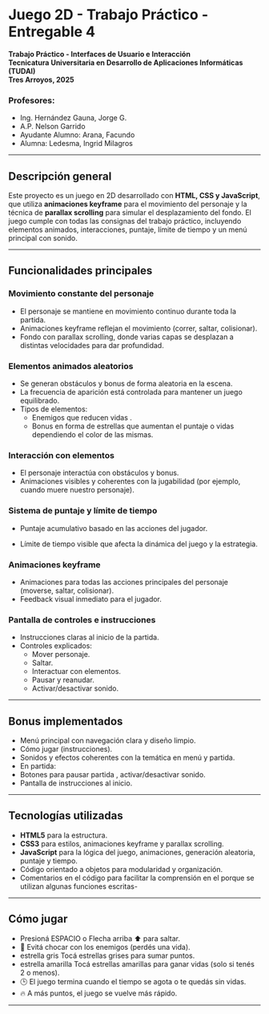 # Juego 2D - Trabajo Práctico - Entregable 4

**Trabajo Práctico - Interfaces de Usuario e Interacción**  
**Tecnicatura Universitaria en Desarrollo de Aplicaciones Informáticas (TUDAI)**  
**Tres Arroyos, 2025**

### Profesores:
- Ing. Hernández Gauna, Jorge G.  
- A.P. Nelson Garrido  
- Ayudante Alumno: Arana, Facundo  
- Alumna: Ledesma, Ingrid Milagros

---
## Descripción general

Este proyecto es un juego en 2D desarrollado con **HTML, CSS y JavaScript**, que utiliza **animaciones keyframe** para el movimiento del personaje y la técnica de **parallax scrolling** para simular el desplazamiento del fondo. El juego cumple con todas las consignas del trabajo práctico, incluyendo elementos animados, interacciones, puntaje, límite de tiempo y un menú principal con sonido.

---

## Funcionalidades principales

### Movimiento constante del personaje

- El personaje se mantiene en movimiento continuo durante toda la partida.
- Animaciones keyframe reflejan el movimiento (correr, saltar, colisionar).
- Fondo con parallax scrolling, donde varias capas se desplazan a distintas velocidades para dar profundidad.

### Elementos animados aleatorios

- Se generan obstáculos y bonus de forma aleatoria en la escena.
- La frecuencia de aparición está controlada para mantener un juego equilibrado.
- Tipos de elementos:
  - Enemigos que reducen vidas .
  - Bonus en forma de estrellas que aumentan el puntaje o vidas dependiendo el color de las mismas.

### Interacción con elementos

- El personaje interactúa con obstáculos y bonus.
- Animaciones visibles y coherentes con la jugabilidad (por ejemplo, cuando muere nuestro personaje).

### Sistema de puntaje y límite de tiempo

- Puntaje acumulativo basado en las acciones del jugador.

- Límite de tiempo visible que afecta la dinámica del juego y la estrategia.
  
### Animaciones keyframe

- Animaciones para todas las acciones principales del personaje (moverse, saltar, colisionar).
- Feedback visual inmediato para el jugador.

### Pantalla de controles e instrucciones

- Instrucciones claras al inicio de la partida.
- Controles explicados:
  - Mover personaje.
  - Saltar.
  - Interactuar con elementos.
  - Pausar y reanudar.
  - Activar/desactivar sonido.

---

## Bonus implementados

- Menú principal con navegación clara y diseño limpio.
- Cómo jugar (instrucciones).
- Sonidos y efectos coherentes con la temática en menú y partida.
- En partida:
- Botones para pausar partida , activar/desactivar sonido.
- Pantalla de instrucciones al inicio.

---

## Tecnologías utilizadas

- **HTML5** para la estructura.
- **CSS3** para estilos, animaciones keyframe y parallax scrolling.
- **JavaScript** para la lógica del juego, animaciones, generación aleatoria, puntaje y tiempo.
- Código orientado a objetos para modularidad y organización.
- Comentarios en el código para facilitar la comprensión en el porque se utilizan algunas funciones escritas-

---

## Cómo jugar


- Presioná ESPACIO o Flecha arriba ⬆️ para saltar.
- 👾 Evitá chocar con los enemigos (perdés una vida).
- estrella gris Tocá estrellas grises para sumar puntos.
- estrella amarilla Tocá estrellas amarillas para ganar vidas (solo si tenés 2 o menos).
- 🕒 El juego termina cuando el tiempo se agota o te quedás sin vidas.
- 🔥 A más puntos, el juego se vuelve más rápido.
---



